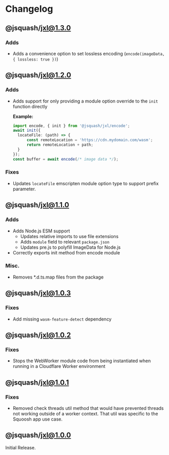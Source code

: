 # Changelog

## @jsquash/jxl@1.3.0

### Adds

- Adds a convenience option to set lossless encoding (`encode(imageData, { lossless: true })`)

## @jsquash/jxl@1.2.0

### Adds
- Adds support for only providing a module option override to the `init` function directly

  **Example:**
  ```ts
  import encode, { init } from '@jsquash/jxl/encode';
  await init({
    locateFile: (path) => {
        const remoteLocation = 'https://cdn.mydomain.com/wasm';
        return remoteLocation + path;
    }
  });
  const buffer = await encode(/* image data */);
  ```

### Fixes

- Updates `locateFile` emscripten module option type to support prefix parameter.

## @jsquash/jxl@1.1.0

### Adds

- Adds Node.js ESM support
    - Updates relative imports to use file extensions
    - Adds `module` field to relevant `package.json`
    - Updates pre.js to polyfill ImageData for Node.js
- Correctly exports init method from encode module

### Misc.

- Removes *.d.ts.map files from the package

## @jsquash/jxl@1.0.3

### Fixes

- Add missing `wasm-feature-detect` dependency

## @jsquash/jxl@1.0.2

### Fixes

- Stops the WebWorker module code from being instantiated when running in a Cloudflare Worker environment

## @jsquash/jxl@1.0.1

### Fixes

- Removed check threads util method that would have prevented threads not working outside of a worker context. That util was specific to the Squoosh app use case.

## @jsquash/jxl@1.0.0

Initial Release.

